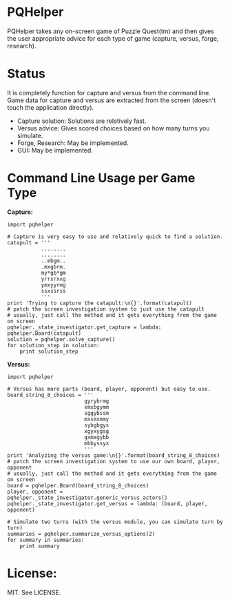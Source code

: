 PQHelper
========

PQHelper takes any on-screen game of Puzzle Quest(tm) and then gives the user
appropriate advice for each type of game (capture, versus, forge, research).


Status
======

It is completely function for capture and versus from the command line.
Game data for capture and versus are extracted from the screen (doesn't touch
the application directly).

- Capture solution: Solutions are relatively fast.
- Versus advice: Gives scored choices based on how many turns you simulate.
- Forge, Research: May be implemented.
- GUI: May be implemented.


Command Line Usage per Game Type
================

**Capture:**

    import pqhelper

    # Capture is very easy to use and relatively quick to find a solution.
    catapult = '''
               ........
               ........
               ..mbgm..
               .mxgbrm.
               my*gb*gm
               yrrxrxxg
               ymxyyrmg
               ssxssrss
               '''
    print 'Trying to capture the catapult:\n{}'.format(catapult)
    # patch the screen investigation system to just use the catapult
    # usually, just call the method and it gets everything from the game on screen
    pqhelper._state_investigator.get_capture = lambda: pqhelper.Board(catapult)
    solution = pqhelper.solve_capture()
    for solution_step in solution:
        print solution_step


**Versus:**

    import pqhelper

    # Versus has more parts (board, player, opponent) but easy to use.
    board_string_8_choices = '''
                             gyrybrmg
                             xmxbgymm
                             sggybssm
                             mxsmxmmy
                             sybgbgys
                             xgyxygsg
                             gxmxgybb
                             mbbyssyx
                             '''
    print 'Analyzing the versus game:\n{}'.format(board_string_8_choices)
    # patch the screen investigation system to use our own board, player, opponent
    # usually, just call the method and it gets everything from the game on screen
    board = pqhelper.Board(board_string_8_choices)
    player, opponent = pqhelper._state_investigator.generic_versus_actors()
    pqhelper._state_investigator.get_versus = lambda: (board, player, opponent)

    # Simulate two turns (with the versus module, you can simulate turn by turn)
    summaries = pqhelper.summarize_versus_options(2)
    for summary in summaries:
        print summary


License:
========

MIT. See LICENSE.